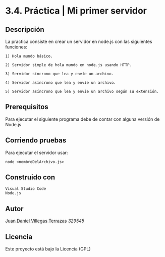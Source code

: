 # 3.4. Práctica | Mi primer servidor

## Descripción

La practica consiste en crear un servidor en node.js con las siguientes funciones:

	1) Hola mundo básico.

	2) Servidor simple de hola mundo en node.js usando HTTP.

	3) Servidor síncrono que lea y envíe un archivo.

	4) Servidor asíncrono que lea y envíe un archivo.

	5) Servidor asíncrono que lea y envíe un archivo según su extensión.

## Prerequisitos

Para ejecutar el siguiente programa debe de contar con alguna versión de Node.js

## Corriendo pruebas

Para ejecutar el servidor usar:

	node <nombreDelArchivo.js>

## Construido con

	Visual Studio Code 
	Node.js 
	
## Autor
[Juan Daniel Villegas Terrazas](https://github.com/JuanDanielVillegas) *329545*

## Licencia
Este proyecto está bajo la Licencia (GPL)